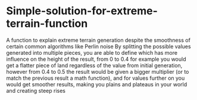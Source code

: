 # Simple-solution-for-extreme-terrain-function
A function to explain extreme terrain generation despite the smoothness of certain common algorithms like Perlin noise
By splitting the possible values generated into multiple pieces, you are able to define which has more influence
on the height of the result, from 0 to 0.4 for example you would get a flatter piece of land regardless of the value
from initial generation, however from 0.4 to 0.5 the result would be given a bigger multiplier (or to match the previous
result a math function), and for values further on you would get smoother results, making you plains and plateaus in 
your world and creating steep rises
